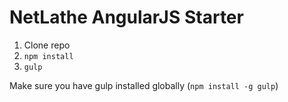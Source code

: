 # NetLathe AngularJS Starter

1. Clone repo
2. `npm install`
3. `gulp`

Make sure you have gulp installed globally (`npm install -g gulp`)
